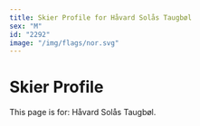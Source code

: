 ```yaml
---
title: Skier Profile for Håvard Solås Taugbøl
sex: "M"
id: "2292"
image: "/img/flags/nor.svg" 
---
```


# Skier Profile

This page is for: Håvard Solås Taugbøl.
    